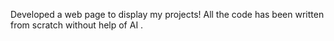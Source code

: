 Developed a web page to display my projects! All the code has been written from scratch without help of AI .
